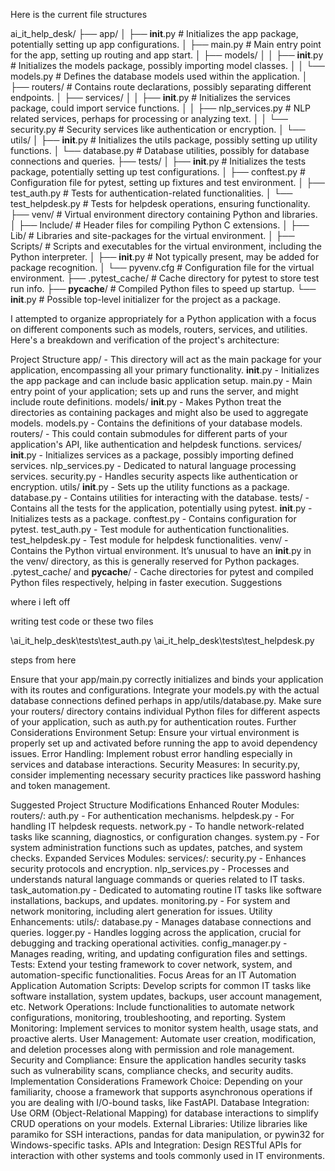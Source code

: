 
Here is the current file structures

ai_it_help_desk/
├── app/
│   ├── __init__.py                  # Initializes the app package, potentially setting up app configurations.
│   ├── main.py                      # Main entry point for the app, setting up routing and app start.
│   ├── models/
│   │   ├── __init__.py              # Initializes the models package, possibly importing model classes.
│   │   └── models.py                # Defines the database models used within the application.
│   ├── routers/                     # Contains route declarations, possibly separating different endpoints.
│   ├── services/
│   │   ├── __init__.py              # Initializes the services package, could import service functions.
│   │   ├── nlp_services.py          # NLP related services, perhaps for processing or analyzing text.
│   │   └── security.py              # Security services like authentication or encryption.
│   └── utils/
│       ├── __init__.py              # Initializes the utils package, possibly setting up utility functions.
│       └── database.py              # Database utilities, possibly for database connections and queries.
├── tests/
│   ├── __init__.py                  # Initializes the tests package, potentially setting up test configurations.
│   ├── conftest.py                  # Configuration file for pytest, setting up fixtures and test environment.
│   ├── test_auth.py                 # Tests for authentication-related functionalities.
│   └── test_helpdesk.py             # Tests for helpdesk operations, ensuring functionality.
├── venv/                            # Virtual environment directory containing Python and libraries.
│   ├── Include/                     # Header files for compiling Python C extensions.
│   ├── Lib/                         # Libraries and site-packages for the virtual environment.
│   ├── Scripts/                     # Scripts and executables for the virtual environment, including the Python interpreter.
│   ├── __init__.py                  # Not typically present, may be added for package recognition.
│   └── pyvenv.cfg                   # Configuration file for the virtual environment.
├── .pytest_cache/                   # Cache directory for pytest to store test run info.
├── __pycache__/                     # Compiled Python files to speed up startup.
└── __init__.py                      # Possible top-level initializer for the project as a package.


I attempted to organize appropriately for a Python application with a focus on different components such as models, routers, services, and utilities. Here's a breakdown and verification of the project's architecture:

Project Structure
app/ - This directory will act as the main package for your application, encompassing all your primary functionality.
__init__.py - Initializes the app package and can include basic application setup.
main.py - Main entry point of your application; sets up and runs the server, and might include route definitions.
models/
__init__.py - Makes Python treat the directories as containing packages and might also be used to aggregate models.
models.py - Contains the definitions of your database models.
routers/ - This could contain submodules for different parts of your application's API, like authentication and helpdesk functions.
services/
__init__.py - Initializes services as a package, possibly importing defined services.
nlp_services.py - Dedicated to natural language processing services.
security.py - Handles security aspects like authentication or encryption.
utils/
__init__.py - Sets up the utility functions as a package.
database.py - Contains utilities for interacting with the database.
tests/ - Contains all the tests for the application, potentially using pytest.
__init__.py - Initializes tests as a package.
conftest.py - Contains configuration for pytest.
test_auth.py - Test module for authentication functionalities.
test_helpdesk.py - Test module for helpdesk functionalities.
venv/ - Contains the Python virtual environment.
It’s unusual to have an __init__.py in the venv/ directory, as this is generally reserved for Python packages.
.pytest_cache/ and __pycache__/ - Cache directories for pytest and compiled Python files respectively, helping in faster execution.
Suggestions


where i left off

writing test code or these two files

\ai_it_help_desk\tests\test_auth.py
\ai_it_help_desk\tests\test_helpdesk.py

steps from here

Ensure that your app/main.py correctly initializes and binds your application with its routes and configurations.
Integrate your models.py with the actual database connections defined perhaps in app/utils/database.py.
Make sure your routers/ directory contains individual Python files for different aspects of your application, such as auth.py for authentication routes.
Further Considerations
Environment Setup: Ensure your virtual environment is properly set up and activated before running the app to avoid dependency issues.
Error Handling: Implement robust error handling especially in services and database interactions.
Security Measures: In security.py, consider implementing necessary security practices like password hashing and token management.


Suggested Project Structure Modifications
Enhanced Router Modules:
routers/:
auth.py - For authentication mechanisms.
helpdesk.py - For handling IT helpdesk requests.
network.py - To handle network-related tasks like scanning, diagnostics, or configuration changes.
system.py - For system administration functions such as updates, patches, and system checks.
Expanded Services Modules:
services/:
security.py - Enhances security protocols and encryption.
nlp_services.py - Processes and understands natural language commands or queries related to IT tasks.
task_automation.py - Dedicated to automating routine IT tasks like software installations, backups, and updates.
monitoring.py - For system and network monitoring, including alert generation for issues.
Utility Enhancements:
utils/:
database.py - Manages database connections and queries.
logger.py - Handles logging across the application, crucial for debugging and tracking operational activities.
config_manager.py - Manages reading, writing, and updating configuration files and settings.
Tests:
Extend your testing framework to cover network, system, and automation-specific functionalities.
Focus Areas for an IT Automation Application
Automation Scripts: Develop scripts for common IT tasks like software installation, system updates, backups, user account management, etc.
Network Operations: Include functionalities to automate network configurations, monitoring, troubleshooting, and reporting.
System Monitoring: Implement services to monitor system health, usage stats, and proactive alerts.
User Management: Automate user creation, modification, and deletion processes along with permission and role management.
Security and Compliance: Ensure the application handles security tasks such as vulnerability scans, compliance checks, and security audits.
Implementation Considerations
Framework Choice: Depending on your familiarity, choose a framework that supports asynchronous operations if you are dealing with I/O-bound tasks, like FastAPI.
Database Integration: Use ORM (Object-Relational Mapping) for database interactions to simplify CRUD operations on your models.
External Libraries: Utilize libraries like paramiko for SSH interactions, pandas for data manipulation, or pywin32 for Windows-specific tasks.
APIs and Integration: Design RESTful APIs for interaction with other systems and tools commonly used in IT environments.

